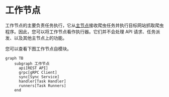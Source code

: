 # 工作节点

工作节点的主要负责任务执行，它从[主节点](master-node.md)接收爬虫任务并执行目标网站抓取爬虫程序。因此，您可以将工作节点看作执行器。它们并不会处理
API 请求、任务派发、以及其他主节点上的功能。

您可以查看下图工作节点自模块。

```mermaid
graph TB
    subgraph 工作节点
      api[REST API]
      grpc[gRPC Client]
      sync[Sync Service]
      handler[Task Handler]
      runners[Task Runners]
    end
```
